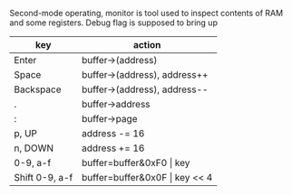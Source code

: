 Second-mode operating, monitor is tool used to inspect contents of RAM and some registers.
Debug flag is supposed to bring up 

| key            | action                              |
|----------------|-------------------------------------|
| Enter          | buffer->(address)                   |
| Space          | buffer->(address), address++        |
| Backspace      | buffer->(address), address--        |
| .              | buffer->address                     |
| :              | buffer->page                        |
| p, UP          | address -= 16                       |
 | n, DOWN        | address += 16                       |
| 0-9, a-f       | buffer=buffer&0xF0 &#124; key       |
| Shift 0-9, a-f | buffer=buffer&0x0F &#124; key << 4  |
